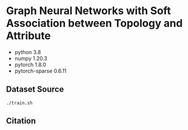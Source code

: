 # Graph Neural Networks with Soft Association between Topology and Attribute

* python 3.8
* numpy 1.20.3
* pytorch 1.8.0
* pytorch-sparse 0.6.11

## Dataset Source


```
./train.sh
```

## Citation

